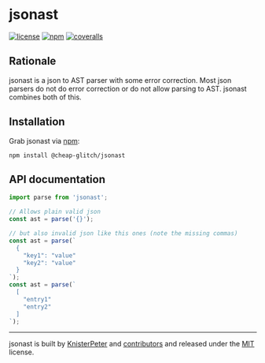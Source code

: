 # jsonast

[![license][license-image]][license-url]
[![npm][npm-image]][npm-url]
[![coveralls][coveralls-image]][coveralls-url]

## Rationale

jsonast is a json to AST parser with some error correction.
Most json parsers do not do error correction or do not allow parsing to AST. jsonast combines both of this.

## Installation

Grab jsonast via [npm](https://www.npmjs.com/package/jsonast):

```shell
npm install @cheap-glitch/jsonast
```

## API documentation

```javascript
import parse from 'jsonast';

// Allows plain valid json
const ast = parse('{}');

// but also invalid json like this ones (note the missing commas)
const ast = parse(`
  {
    "key1": "value"
    "key2": "value"
  }
`);
const ast = parse(`
  [
    "entry1"
    "entry2"
  ]
`);
```

---
jsonast is built by [KnisterPeter](https://github.com/KnisterPeter) and
[contributors](https://github.com/jsonast/jsonast/graphs/contributors) and released under the
[MIT](./LICENSE) license.

[license-image]: https://img.shields.io/github/license/cheap-glitch/jsonast.svg
[license-url]: https://github.com/cheap-glitch/jsonast

[npm-image]: https://img.shields.io/npm/v/@cheap-glitch/jsonast.svg?maxAge=2592000
[npm-url]: https://www.npmjs.com/package/@cheap-glitch/jsonast

[coveralls-image]: https://img.shields.io/coveralls/cheap-glitch/jsonast/master.svg
[coveralls-url]: https://coveralls.io/github/cheap-glitch/jsonast
